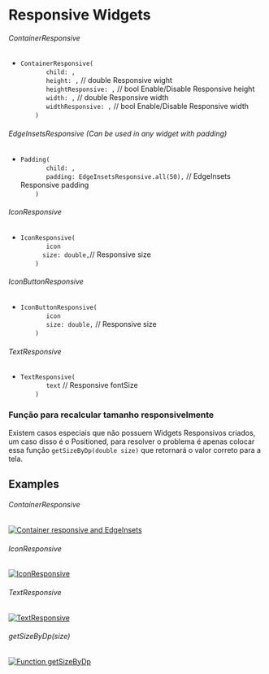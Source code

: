 # Responsive Widgets

###### ContainerResponsive
- `ContainerResponsive(`<br>
`    	child: ,`<br>
`    	height: ,` // double Responsive wight<br>
`    	heightResponsive: ,` // bool Enable/Disable Responsive height<br>
`    	width: ,` // double Responsive width<br>
`    	widthResponsive: ,` // bool Enable/Disable Responsive width<br>
`    )`<br>

###### EdgeInsetsResponsive (Can be used in any widget with padding)
- `Padding(`<br>
`    	child: ,`<br>
`    	padding: EdgeInsetsResponsive.all(50),` // EdgeInsets Responsive padding<br>
`    )`<br>

###### IconResponsive
- `IconResponsive(`<br>
`    	icon`<br>
`    	size: double, `// Responsive size<br>
`    )`<br>

###### IconButtonResponsive
- `IconButtonResponsive(`<br>
`    	icon`<br>
`    	size: double,` // Responsive size<br>
`    )`<br>

###### TextResponsive
- `TextResponsive(`<br>
`    	text` // Responsive fontSize<br>
`    )`<br>

### Função para recalcular tamanho responsivelmente
Existem casos especiais que não possuem Widgets Responsivos criados, um caso disso é o Positioned, para resolver o problema é apenas colocar essa função `getSizeByDp(double size)` que retornará o valor correto para a tela.

## Examples

###### ContainerResponsive
[![Container responsive and EdgeInsets](https://imgur.com/uW9XCo8.jpg "Container responsive and EdgeInsets")](https://imgur.com/uW9XCo8.jpg "Container responsive and EdgeInsets")

###### IconResponsive
[![IconResponsive](https://imgur.com/v4tilae.jpg "IconResponsive")](https://imgur.com/v4tilae.jpg "IconResponsive")

###### TextResponsive
[![TextResponsive](https://imgur.com/kD2TTf7.jpg "TextResponsive")](https://imgur.com/kD2TTf7.jpg "TextResponsive")

###### getSizeByDp(size)
[![Function getSizeByDp](https://i.imgur.com/4p6hShM.jpg "Function getSizeByDp")](https://i.imgur.com/4p6hShM.jpg "Function getSizeByDp")
